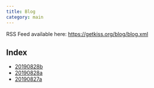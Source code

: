```yaml
---
title: Blog
category: main
---
```


RSS Feed available here: <https://getkiss.org/blog/blog.xml>

## Index

<ul>
<li><a href="https://getkiss.org/news/20190828b">20190828b</a></li>
<li><a href="https://getkiss.org/news/20190828a">20190828a</a></li>
<li><a href="https://getkiss.org/news/20190827a">20190827a</a></li>
</ul>
